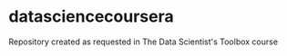 datasciencecoursera
===================

Repository created as requested in The Data Scientist's Toolbox course

